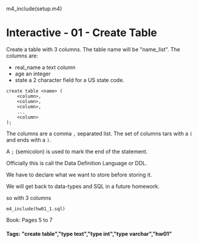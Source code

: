 m4_include(setup.m4)

# Interactive - 01 - Create Table

Create a table with 3 columns.  The table name will be "name_list".
The columns are:

- real_name a text column
- age an integer
- state a 2 character field for a US state code.

```
create table <name> (
	<column>,	
	<column>,	
	<column>,	
	...
	<column>
);
```
The columns are a comma `,` separated list.   The set of
columns tars with a `(` and ends with a `)`.

A `;` (semicolon) is used to mark the end of the statement.

Officially this is call the Data Definition Language or DDL.

We have to declare what we want to store before storing it.

We will get back to data-types and SQL in a future homework.

so with 3 columns

```
m4_include(hw01_1.sql)
```

Book: Pages 5 to 7




#### Tags: "create table","type text","type int","type varchar","hw01"

